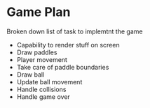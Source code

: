 # Game Plan

Broken down list of task to implemtnt the game

* Capability to render stuff on screen
* Draw paddles
* Player movement
* Take care of paddle boundaries
* Draw ball
* Update ball movement
* Handle collisions
* Handle game over
